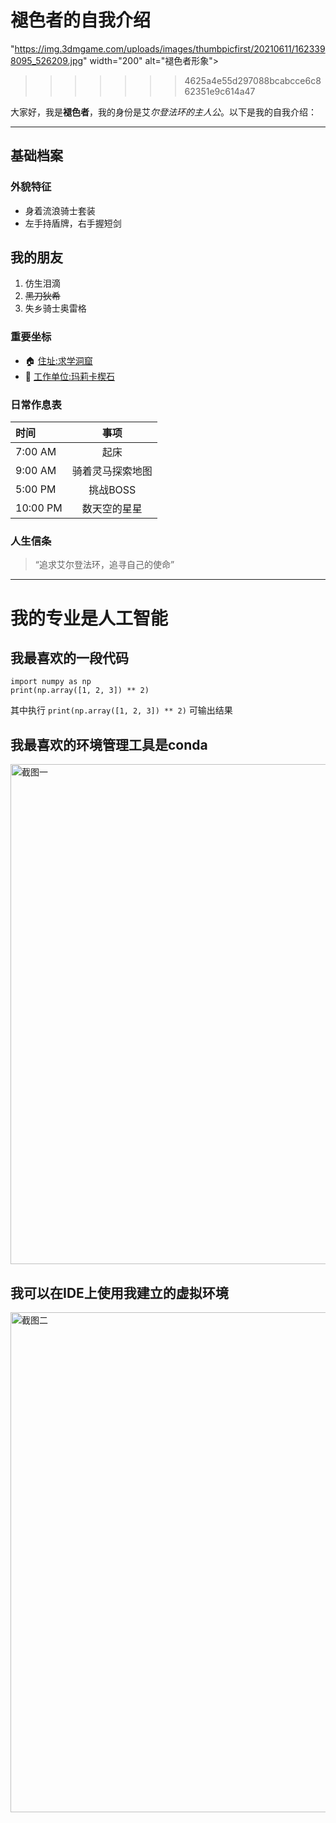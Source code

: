 # 褪色者的自我介绍

<img src>"https://img.3dmgame.com/uploads/images/thumbpicfirst/20210611/1623398095_526209.jpg" width="200" alt="褪色者形象">
>>>>>>> 4625a4e55d297088bcabcce6c862351e9c614a47


大家好，我是**褪色者**，我的身份是艾*尔登法环的主人公*。以下是我的自我介绍：

---

## 基础档案

### 外貌特征

* 身着流浪骑士套装
* 左手持盾牌，右手握短剑

## 我的朋友

1. 仿生泪滴
2. ~~黑刀狄希~~
3. 失乡骑士奥雷格

### 重要坐标

* 🏠 [住址:求学洞窟](https://www.gamersky.com/handbook/202202/1461277.shtml)
* 🏢 [工作单位:玛莉卡楔石](https://gl.ali213.net/html/2021-11/729401.html)

### 日常作息表
| 时间       |    事项    |
|:---------|:--------:|
| 7:00 AM  |    起床    |
| 9:00 AM  | 骑着灵马探索地图 |
| 5:00 PM  |  挑战BOSS  |
| 10:00 PM |  数天空的星星  |

### 人生信条

 >“追求艾尔登法环，追寻自己的使命”

---

# 我的专业是人工智能

## 我最喜欢的一段代码
    import numpy as np
    print(np.array([1, 2, 3]) ** 2)
其中执行
    `print(np.array([1, 2, 3]) ** 2)`
可输出结果

## 我最喜欢的环境管理工具是conda

<img src="&quot;C:\Users\26544\Desktop\1.png&quot;" width="800" alt="截图一">

## 我可以在IDE上使用我建立的虚拟环境

<img src="&quot;C:\Users\26544\Desktop\3.png&quot;" width="800" alt="截图二">
